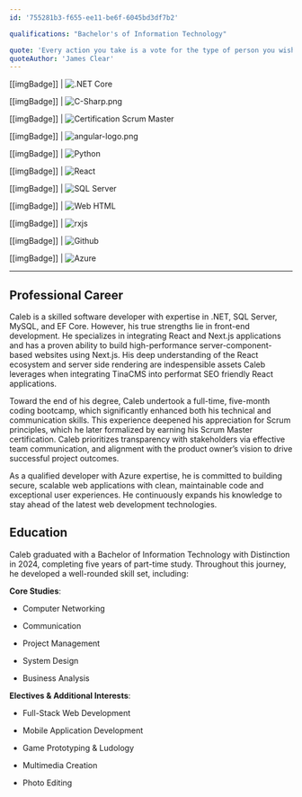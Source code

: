 ```yaml
---
id: '755281b3-f655-ee11-be6f-6045bd3df7b2'

qualifications: "Bachelor's of Information Technology"

quote: 'Every action you take is a vote for the type of person you wish to become'
quoteAuthor: 'James Clear'
---
```


[[imgBadge]]
| ![.NET Core](../badges/Developer-dotnet-core.png)

[[imgBadge]]
| ![C-Sharp.png](../badges/Developer-c-sharp.png)

[[imgBadge]]
| ![Certification Scrum Master](../badges/Certification-scrumalliance-master.png)

[[imgBadge]]
| ![angular-logo.png](../badges/Developer-c-plusplus.png)

[[imgBadge]]
| ![Python](../badges/Developer-python.png)

[[imgBadge]]
| ![React](../badges/Developer-react.png)

[[imgBadge]]
| ![SQL Server](../badges/Developer-sql-server.png)

[[imgBadge]]
| ![Web HTML](../badges/Designer-web-html5.png)

[[imgBadge]]
| ![rxjs](../badges/Developer-rxjs.png)

[[imgBadge]]
| ![Github](../badges/Developer-github.png)

[[imgBadge]]
| ![Azure](../badges/Certification-microsoft-azure-fundamentals.png)

---

## Professional Career

Caleb is a skilled software developer with expertise in .NET, SQL Server, MySQL, and EF Core. However, his true strengths lie in front-end development. He specializes in integrating React and Next.js applications and has a proven ability to build high-performance server-component-based websites using Next.js. His deep understanding of the React ecosystem and server side rendering are indespensible assets Caleb leverages when integrating TinaCMS into performat SEO friendly React applications.

Toward the end of his degree, Caleb undertook a full-time, five-month coding bootcamp, which significantly enhanced both his technical and communication skills. This experience deepened his appreciation for Scrum principles, which he later formalized by earning his Scrum Master certification. Caleb prioritizes transparency with stakeholders via effective team communication, and alignment with the product owner’s vision to drive successful project outcomes.

As a qualified developer with Azure expertise, he is committed to building secure, scalable web applications with clean, maintainable code and exceptional user experiences. He continuously expands his knowledge to stay ahead of the latest web development technologies.

## Education

Caleb graduated with a Bachelor of Information Technology with Distinction in 2024, completing five years of part-time study. Throughout this journey, he developed a well-rounded skill set, including:

**Core Studies**:

- Computer Networking

- Communication

- Project Management

- System Design

- Business Analysis

**Electives & Additional Interests**:

- Full-Stack Web Development

- Mobile Application Development

- Game Prototyping & Ludology

- Multimedia Creation

- Photo Editing
